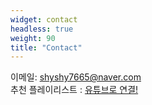 ```yaml
---
widget: contact
headless: true
weight: 90
title: "Contact"
---
```

이메일: [shyshy7665@naver.com](https://mail.google.com/mail/?view=cm&fs=1&to=shyshy7665@naver.com)<br>
추천 플레이리스트 : [유튜브로 연결!](https://youtu.be/tlcEurH9Cpg?si=IEmFNHrJrDJChIH7)

